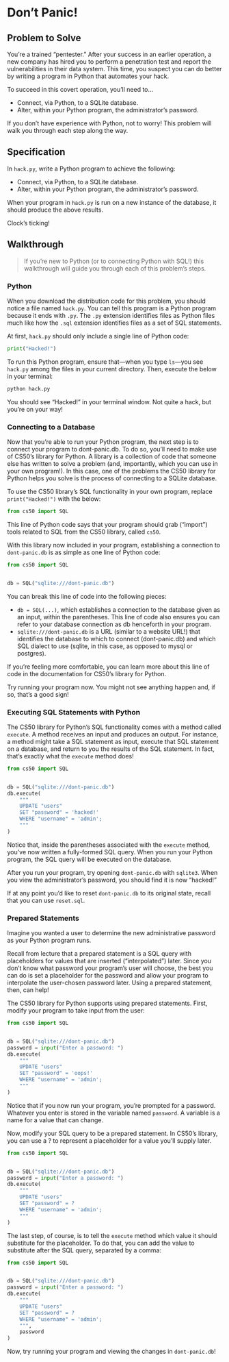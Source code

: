 # Don’t Panic!
## Problem to Solve
You’re a trained “pentester.” After your success in an earlier operation, a new company has hired you to perform a penetration test and report the vulnerabilities in their data system. This time, you suspect you can do better by writing a program in Python that automates your hack.

To succeed in this covert operation, you’ll need to…

- Connect, via Python, to a SQLite database.
- Alter, within your Python program, the administrator’s password.

If you don’t have experience with Python, not to worry! This problem will walk you through each step along the way.

## Specification
In `hack.py`, write a Python program to achieve the following:

- Connect, via Python, to a SQLite database.
- Alter, within your Python program, the administrator’s password.

When your program in `hack.py` is run on a new instance of the database, it should produce the above results.

Clock’s ticking!

## Walkthrough
> If you’re new to Python (or to connecting Python with SQL!) this walkthrough will guide you through each of this problem’s steps.

### Python
When you download the distribution code for this problem, you should notice a file named `hack.py`. You can tell this program is a Python program because it ends with `.py`. The `.py` extension identifies files as Python files much like how the `.sql` extension identifies files as a set of SQL statements.

At first, `hack.py` should only include a single line of Python code:

```python
print("Hacked!")
```

To run this Python program, ensure that—when you type `ls`—you see `hack.py` among the files in your current directory. Then, execute the below in your terminal:

```python
python hack.py
```

You should see “Hacked!” in your terminal window. Not quite a hack, but you’re on your way!

### Connecting to a Database
Now that you’re able to run your Python program, the next step is to connect your program to dont-panic.db. To do so, you’ll need to make use of CS50’s library for Python. A library is a collection of code that someone else has written to solve a problem (and, importantly, which you can use in your own program!). In this case, one of the problems the CS50 library for Python helps you solve is the process of connecting to a SQLite database.

To use the CS50 library’s SQL functionality in your own program, replace `print("Hacked!")` with the below:

```python
from cs50 import SQL
```

This line of Python code says that your program should grab (“import”) tools related to SQL from the CS50 library, called `cs50`.

With this library now included in your program, establishing a connection to `dont-panic.db` is as simple as one line of Python code:

```python
from cs50 import SQL


db = SQL("sqlite:///dont-panic.db")
```

You can break this line of code into the following pieces:

- `db = SQL(...)`, which establishes a connection to the database given as an input, within the parentheses. This line of code also ensures you can refer to your database connection as db henceforth in your program.
- `sqlite:///dont-panic.db` is a URL (similar to a website URL!) that identifies the database to which to connect (dont-panic.db) and which SQL dialect to use (sqlite, in this case, as opposed to mysql or postgres).

If you’re feeling more comfortable, you can learn more about this line of code in the documentation for CS50’s library for Python.

Try running your program now. You might not see anything happen and, if so, that’s a good sign!

### Executing SQL Statements with Python
The CS50 library for Python’s SQL functionality comes with a method called `execute`. A method receives an input and produces an output. For instance, a method might take a SQL statement as input, execute that SQL statement on a database, and return to you the results of the SQL statement. In fact, that’s exactly what the `execute` method does!

```python
from cs50 import SQL


db = SQL("sqlite:///dont-panic.db")
db.execute(
    """
    UPDATE "users"
    SET "password" = 'hacked!'
    WHERE "username" = 'admin';       
    """
)
```

Notice that, inside the parentheses associated with the `execute` method, you’ve now written a fully-formed SQL query. When you run your Python program, the SQL query will be executed on the database.

After you run your program, try opening `dont-panic.db` with `sqlite3`. When you view the administrator’s password, you should find it is now “hacked!”

If at any point you’d like to reset `dont-panic.db` to its original state, recall that you can use `reset.sql`.

### Prepared Statements
Imagine you wanted a user to determine the new administrative password as your Python program runs.

Recall from lecture that a prepared statement is a SQL query with placeholders for values that are inserted (“interpolated”) later. Since you don’t know what password your program’s user will choose, the best you can do is set a placeholder for the password and allow your program to interpolate the user-chosen password later. Using a prepared statement, then, can help!

The CS50 library for Python supports using prepared statements. First, modify your program to take input from the user:

```python
from cs50 import SQL


db = SQL("sqlite:///dont-panic.db")
password = input("Enter a password: ")
db.execute(
    """
    UPDATE "users"
    SET "password" = 'oops!'
    WHERE "username" = 'admin';       
    """
)
```

Notice that if you now run your program, you’re prompted for a password. Whatever you enter is stored in the variable named `password`. A variable is a name for a value that can change.

Now, modify your SQL query to be a prepared statement. In CS50’s library, you can use a ? to represent a placeholder for a value you’ll supply later.

```python
from cs50 import SQL


db = SQL("sqlite:///dont-panic.db")
password = input("Enter a password: ")
db.execute(
    """
    UPDATE "users"
    SET "password" = ?
    WHERE "username" = 'admin';       
    """
)
```

The last step, of course, is to tell the `execute` method which value it should substitute for the placeholder. To do that, you can add the value to substitute after the SQL query, separated by a comma:

```python
from cs50 import SQL


db = SQL("sqlite:///dont-panic.db")
password = input("Enter a password: ")
db.execute(
    """
    UPDATE "users"
    SET "password" = ?
    WHERE "username" = 'admin';       
    """,
    password
)
```
Now, try running your program and viewing the changes in `dont-panic.db`!
